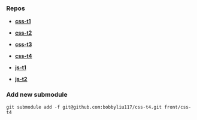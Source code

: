 ### Repos
- [**css-t1**](https://github.com/bobbyliu117/css-t1)
- [**css-t2**](https://github.com/bobbyliu117/css-t2)
- [**css-t3**](https://github.com/bobbyliu117/css-t3)
- [**css-t4**](https://github.com/bobbyliu117/css-t4)

- [**js-t1**](https://github.com/bobbyliu117/js-t1)
- [**js-t2**](https://github.com/bobbyliu117/js-t2)

### Add new submodule
```git
git submodule add -f git@github.com:bobbyliu117/css-t4.git front/css-t4
```